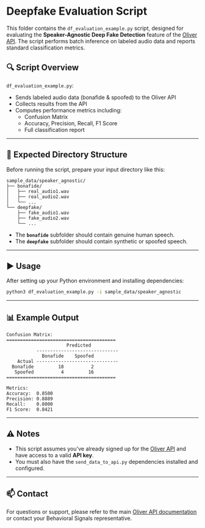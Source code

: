 # Deepfake Evaluation Script

This folder contains the `df_evaluation_example.py` script, designed for evaluating the **Speaker-Agnostic Deep Fake Detection** feature of the [Oliver API](http://oliver.behavioralsignals.com). The script performs batch inference on labeled audio data and reports standard classification metrics.

## 🔍 Script Overview

`df_evaluation_example.py`:
- Sends labeled audio data (bonafide & spoofed) to the Oliver API
- Collects results from the API
- Computes performance metrics including:
  - Confusion Matrix
  - Accuracy, Precision, Recall, F1 Score
  - Full classification report

---

## 📁 Expected Directory Structure

Before running the script, prepare your input directory like this:

```
sample_data/speaker_agnostic/
├── bonafide/
│   ├── real_audio1.wav
│   ├── real_audio2.wav
│   └── ...
└── deepfake/
    ├── fake_audio1.wav
    ├── fake_audio2.wav
    └── ...
```

- The **`bonafide`** subfolder should contain genuine human speech.
- The **`deepfake`** subfolder should contain synthetic or spoofed speech.

---

## ▶️ Usage

After setting up your Python environment and installing dependencies:

```bash
python3 df_evaluation_example.py -i sample_data/speaker_agnostic
```

---

## 📊 Example Output

```
Confusion Matrix:
========================================
                      Predicted
           ------------------------------
             Bonafide    Spoofed
    Actual ------------------------------
  Bonafide         18          2
   Spoofed          4         16
========================================

Metrics:
Accuracy:  0.8500
Precision: 0.8889
Recall:    0.8000
F1 Score:  0.8421
```

---

## ⚠️ Notes

- This script assumes you've already signed up for the [Oliver API](http://oliver.behavioralsignals.com) and have access to a valid **API key**.
- You must also have the `send_data_to_api.py` dependencies installed and configured.

---

## 📫 Contact

For questions or support, please refer to the main [Oliver API documentation](http://oliver.behavioralsignals.com) or contact your Behavioral Signals representative.
